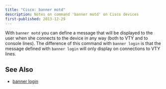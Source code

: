 ```yaml
---
title: "Cisco: banner motd"
description: Notes on command 'banner motd' on Cisco devices
first-published: 2013-12-29
---
```


With `banner motd` you can define a message that will be displayed to 
the user when she connects to the device in any way (both to VTY and to 
console lines). The difference of this command with `banner login` is 
that the message defined with `banner login` will only display on 
connections to VTY lines.

See Also
--------

*   [banner login](/posts/cisco-banner-login/)
